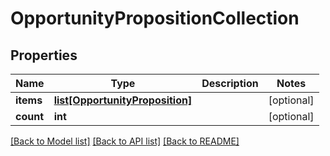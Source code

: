 # OpportunityPropositionCollection

## Properties
Name | Type | Description | Notes
------------ | ------------- | ------------- | -------------
**items** | [**list[OpportunityProposition]**](OpportunityProposition.md) |  | [optional] 
**count** | **int** |  | [optional] 

[[Back to Model list]](../README.md#documentation-for-models) [[Back to API list]](../README.md#documentation-for-api-endpoints) [[Back to README]](../README.md)

